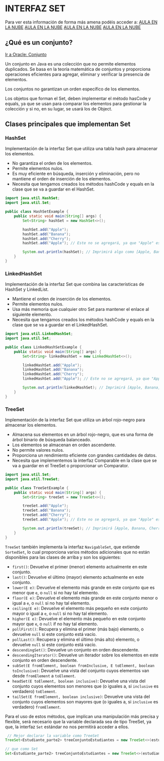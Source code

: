 # INTERFAZ SET

Para ver esta información de forma más amena podéis acceder a:
[AULA EN LA NUBE](https://www.youtube.com/watch?v=Yzs5MGu_lJY&list=PLG1qdjD__qH6ULjW5iN8E45m5nkaCNbUu&index=153)
[AULA EN LA NUBE](https://www.youtube.com/watch?v=8Vq04jsVaRo&list=PLG1qdjD__qH6ULjW5iN8E45m5nkaCNbUu&index=154)
[AULA EN LA NUBE](https://www.youtube.com/watch?v=tfeQrUH7L4k&list=PLG1qdjD__qH6ULjW5iN8E45m5nkaCNbUu&index=155)
[AULA EN LA NUBE](https://www.youtube.com/watch?v=UPYECuGiePc&list=PLG1qdjD__qH6ULjW5iN8E45m5nkaCNbUu&index=155)

## ¿Qué es un conjunto?

[Ir a Oracle: Conjunto](https://docs.oracle.com/en/java/javase/17/docs/api/java.base/java/util/Set.html)

Un conjunto en Java es una colección que no permite elementos duplicados. Se basa en la teoría matemática de 
conjuntos y proporciona operaciones eficientes para agregar, eliminar y verificar la presencia de elementos. 

Los conjuntos no garantizan un orden específico de los elementos.

Los objetos que forman el Set, deben implementar el método hasCode y equals, ya que se usan 
para comparar los elementos para gestionar la colección y si no, en su lugar, se usará los de Object. 

## Clases principales que implementan Set

### **HashSet** 
Implementación de la interfaz Set que utiliza una tabla hash para almacenar los elementos.
- No garantiza el orden de los elementos.
- Permite elementos nulos.
- Es muy eficiente en búsqueda, inserción y eliminación, pero no mantiene el orden de inserción de los elementos.
- Necesita que tengamos creados los métodos hashCode y equals en la clase que se va a guardar en el HashSet. 

```java
import java.util.HashSet;
import java.util.Set;

public class HashSetExample {
    public static void main(String[] args) {
        Set<String> hashSet = new HashSet<>();

        hashSet.add("Apple");
        hashSet.add("Banana");
        hashSet.add("Cherry");
        hashSet.add("Apple"); // Este no se agregará, ya que "Apple" está duplicado

        System.out.println(hashSet); // Imprimirá algo como [Apple, Banana, Cherry]
    }
}
```

### **LinkedHashSet** 
Implementación de la interfaz Set que combina las características de HashSet y LinkedList.
- Mantiene el orden de inserción de los elementos.
- Permite elementos nulos.
- Usa más memoria que cualquier otro Set para mantener el enlace al siguiente elemento.
- Necesita que tengamos creados los métodos hashCode y equals en la clase que se va a guardar en el LinkedHashSet.

```java
import java.util.LinkedHashSet;
import java.util.Set;

public class LinkedHashSetExample {
    public static void main(String[] args) {
        Set<String> linkedHashSet = new LinkedHashSet<>();

        linkedHashSet.add("Apple");
        linkedHashSet.add("Banana");
        linkedHashSet.add("Cherry");
        linkedHashSet.add("Apple"); // Este no se agregará, ya que "Apple" está duplicado

        System.out.println(linkedHashSet); // Imprimirá [Apple, Banana, Cherry]
    }
}
```

### **TreeSet** 
Implementación de la interfaz Set que utiliza un árbol rojo-negro para almacenar los elementos.
- Almacena sus elementos en un árbol rojo-negro, que es una forma de árbol binario de búsqueda balanceado.
- Los elementos se almacenan en orden ascendente.
- No permite valores nulos.
- Proporciona un rendimiento eficiente con grandes cantidades de datos.
- Necesita que implementemos la interfaz Comparable en la clase que se va a guardar en el TreeSet o proporcionar un 
  Comparator.

```java
import java.util.Set;
import java.util.TreeSet;

public class TreeSetExample {
    public static void main(String[] args) {
        Set<String> treeSet = new TreeSet<>();

        treeSet.add("Apple");
        treeSet.add("Banana");
        treeSet.add("Cherry");
        treeSet.add("Apple"); // Este no se agregará, ya que "Apple" está duplicado

        System.out.println(treeSet); // Imprimirá [Apple, Banana, Cherry]
    }
}
```

`TreeSet` también implementa la interfaz `NavigableSet`, que extiende `SortedSet`, lo cual proporciona varios 
métodos adicionales que no están disponibles para las clases de arriba y son los siguientes:

- `first()`: Devuelve el primer (menor) elemento actualmente en este conjunto.
- `last()`: Devuelve el último (mayor) elemento actualmente en este conjunto.
- `lower(E e)`: Devuelve el elemento más grande en este conjunto que es menor que `e`, o `null` si no hay tal elemento.
- `floor(E e)`: Devuelve el elemento más grande en este conjunto menor o igual a `e`, o `null` si no hay tal elemento.
- `ceiling(E e)`: Devuelve el elemento más pequeño en este conjunto mayor o igual a `e`, o `null` si no hay tal elemento.
- `higher(E e)`: Devuelve el elemento más pequeño en este conjunto mayor que `e`, o `null` if no hay tal elemento.
- `pollFirst()`: Recupera y elimina el primer (más bajo) elemento, o devuelve `null` si este conjunto está vacío.
- `pollLast()`: Recupera y elimina el último (más alto) elemento, o devuelve `null` si este conjunto está vacío.
- `descendingSet()`: Devuelve un conjunto en orden descendente.
- `descendingIterator()`: Devuelve un iterador sobre los elementos en este conjunto en orden descendente.
- `subSet(E fromElement, boolean fromInclusive, E toElement, boolean toInclusive)`: Devuelve una vista del conjunto cuyos elementos van desde `fromElement` a `toElement`.
- `headSet(E toElement, boolean inclusive)`: Devuelve una vista del conjunto cuyos elementos son menores que (o iguales a, si `inclusive` es verdadero) `toElement`.
- `tailSet(E fromElement, boolean inclusive)`: Devuelve una vista del conjunto cuyos elementos son mayores que (o iguales a, si `inclusive` es verdadero) `fromElement`.

Para el uso de estos métodos, que implican una manipulación más precisa y flexible, será necesario que la variable 
declarada sea de tipo TreeSet, ya que, la interfaz `Set` estándar no nos permitirá acceder a ellos.

```java
 // Mejor declarar la variable como TreeSet
TreeSet<Estudiante_parte2> treeConjuntoEstudiantes = new TreeSet<>(estudiantes);

// que como Set
Set<Estudiante_parte2> treeConjuntoEstudiantes = new TreeSet<>(estudiantes);
``` 
